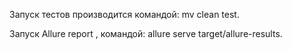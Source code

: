Запуск тестов производится командой: mv clean test.

Запуск Allure report , командой: allure serve target/allure-results.